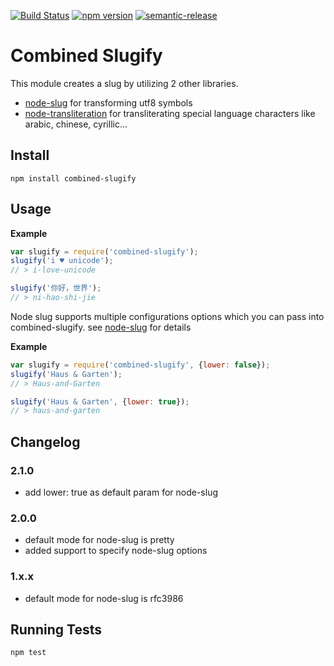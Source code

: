 [![Build Status](https://travis-ci.org/amitevski/combined-slugify.svg?branch=master)](https://travis-ci.org/amitevski/combined-slugify)
[![npm version](https://badge.fury.io/js/combined-slugify.svg)](https://badge.fury.io/js/combined-slugify)
[![semantic-release](https://img.shields.io/badge/%20%20%F0%9F%93%A6%F0%9F%9A%80-semantic--release-e10079.svg)](https://github.com/semantic-release/semantic-release)

# Combined Slugify

This module creates a slug by utilizing 2 other libraries.
  - [node-slug](https://github.com/dodo/node-slug) for transforming utf8 symbols
  - [node-transliteration](https://github.com/andyhu/node-transliteration) for transliterating special language characters like arabic, chinese, cyrillic...

## Install

```
npm install combined-slugify
```

## Usage

__Example__
```javascript
var slugify = require('combined-slugify');
slugify('i ♥ unicode');
// > i-love-unicode

slugify('你好，世界');
// > ni-hao-shi-jie
```


Node slug supports multiple configurations options which you can pass into combined-slugify.
see [node-slug](https://github.com/dodo/node-slug) for details

__Example__
```javascript
var slugify = require('combined-slugify', {lower: false});
slugify('Haus & Garten');
// > Haus-and-Garten

slugify('Haus & Garten', {lower: true});
// > haus-and-garten

```


## Changelog

### 2.1.0

* add lower: true as default param for node-slug

###  2.0.0

* default mode for node-slug is pretty
* added support to specify node-slug options

### 1.x.x

* default mode for node-slug is rfc3986

## Running Tests
```
npm test
```